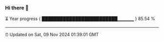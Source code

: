 ### Hi there 👋

⏳ Year progress { █████████████████████████▁▁▁▁▁ } 85.54 %

---

⏰ Updated on Sat, 09 Nov 2024 01:39:01 GMT


